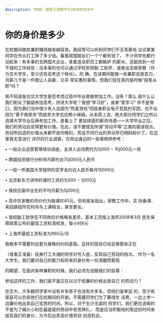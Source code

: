 ```yaml
---
description: TODO：更新工资数字为2020年的水平
---
```


# 你的身价是多少

在校期间做些兼职赚钱越来越容易。我经常可以听到同学们不无羡慕地 议论某某同学在外头打工挣了多少钱。看着周围朋友们一个个都有钱了， 不少同学也都行动起来：有本事的去跨国大企业，拿着连全职员工都嫉妒 的薪水，还能捞到一份不错的工作经验；没本事的也可以通过学校安排勤 工助学，或者出去做家教（作为交大学生，至少还有高考这个特长）。的 确，在读期间能做一些兼职自食其力，月薪几千是一件既让人自豪，又非 常实惠的事情。但我们现在真的是时候“投笔从职”吗？

我不知道各位交大学生是否考虑过高中毕业直接参加工作。没有？那么 是什么让我们削尖了脑袋参加高考，挤进大学呢？我想“学习好”，或者“爱学习” 并不是借口，因为我们当中很少有人会因为“热爱游戏”而投身职业电子竞技的军团，也不会因为“善于做家务”而放弃大学去应聘小保姆。从本质上说，绝大部分同学们之所以选择大学毕业后再参加工作，是看上了 更加体面的薪资待遇——大学毕业之后，我们的劳动会变得更有价值。在此，请不要提及所谓“劳动平等”之类的错误观点。劳动所创造的价值从来都不是均等的，而且不同行业的劳动早已明码标价了。在这里我无意进行 详尽的行业调查，仅举出身边的一些案例供参考：

• 一般企业运营管理培训讲座，主讲人出场费约为5j000 − 10j000元一场

• 跨国投资银行分析师月薪约合70j000元人民币

• 一般一所美国大学提供的奖学金约合人民币每月15000元

• 北京新东方讲师的课时工资约为500 − 1j000元

• 我校应届毕业生的平均月薪为5j000元

• 高中生家教的市价约为每课时40元，但有朋友指出，家教工作中，实 际备课、来回路程所花时间与上课相当，甚至更长。

• 我校勤工助学在不同岗位价格略有差异，基本工资按上海市2008年3月 民生保障政策公布的最低工资标准核发，每小时8元

• 上海市最低工资标准为960元/月

我根本不需要列出更为悬殊的价码差距。这样的现状已经足够那些正在

（或者正准备）投身打工大潮的同学对号入座，反观自己劳动的档次。 作为一名大学生，我们要对自己的能力和将来的身价有一份清醒而客观

的期望。在面对各种兼职的时候，我们必须先说服我们的自尊：

参加这样的工作，我们是不是正在以过于低廉的价格出卖自己 的劳动力？

在交大，大多数同学家中没有许多房子也没有许多车，但他们是幸运 的，至少有家庭可以负担他们在校期间的开销，不需要同学们为了筹措生 活费，一边上学一边廉价地出卖自己宝贵的时间。所以，对于生计无虞的 同学们，我们更应该做的不是为了蝇头小利在最底层的劳动中苦苦挣扎， 而是应当积极地利用这份时间来提高我们的身价，为今后出卖高价值劳动 创造机会。

